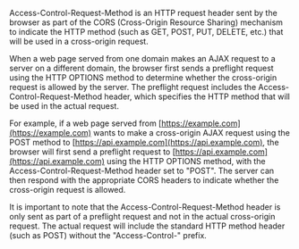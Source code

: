 Access-Control-Request-Method is an HTTP request header sent by the browser as part of the CORS (Cross-Origin Resource Sharing) mechanism to indicate the HTTP method (such as GET, POST, PUT, DELETE, etc.) that will be used in a cross-origin request.

When a web page served from one domain makes an AJAX request to a server on a different domain, the browser first sends a preflight request using the HTTP OPTIONS method to determine whether the cross-origin request is allowed by the server. The preflight request includes the Access-Control-Request-Method header, which specifies the HTTP method that will be used in the actual request.

For example, if a web page served from [https://example.com](https://example.com) wants to make a cross-origin AJAX request using the POST method to [https://api.example.com](https://api.example.com), the browser will first send a preflight request to [https://api.example.com](https://api.example.com) using the HTTP OPTIONS method, with the Access-Control-Request-Method header set to "POST". The server can then respond with the appropriate CORS headers to indicate whether the cross-origin request is allowed.

It is important to note that the Access-Control-Request-Method header is only sent as part of a preflight request and not in the actual cross-origin request. The actual request will include the standard HTTP method header (such as POST) without the "Access-Control-" prefix.